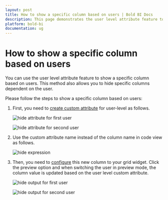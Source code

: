 ```yaml
---
layout: post
title: How to show a specific column based on users | Bold BI Docs
description: This page demonstrates the user level attribute feature to show or hide a specific column in a dashboard based on users which are configured at Bold BI Server.
platform: bold-bi
documentation: ug
---
```

# How to show a specific column based on users

You can use the user level attribute feature to show a specific column based on users. This method also allows you to hide specific columns dependent on the user.

Please follow the steps to show a specific column based on users:

1. First, you need to [create custom attribute](https://help.boldbi.com/cloud-bi/working-with-data-source/configuring-custom-attribute/#custom-attribute-hierarchy) for user-level as follows.

     ![hide attribute for first user](/bold-bi-docs/static/assets/embedded/faq/images/show-attribute-for-first-user.png)

    ![hide attribute for second user](/bold-bi-docs/static/assets/embedded/faq/images/show-attribute-for-second-user.png)

2. Use the custom attribute name instead of the column name in code view as follows.

    ![hide expression](/bold-bi-docs/static/assets/embedded/faq/images/show-query.png)

3. Then, you need to [configure](https://help.boldbi.com/embedded-bi/working-with-data-source/transforming-data/configuring-expression-columns/#configuring-expression-column-in-widgets) this new column to your grid widget. Click the preview option and when switching the user in preview mode, the column value is updated based on the user level custom attribute.

    ![hide output for first user](/bold-bi-docs/static/assets/embedded/faq/images/show-output-for-first-user.png)

    ![hide output for second user](/bold-bi-docs/static/assets/embedded/faq/images/show-output-for-second-user.png)